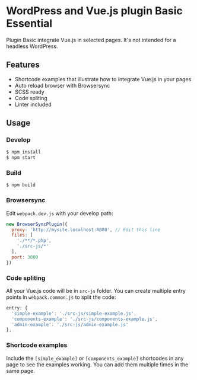 # WordPress and Vue.js plugin Basic Essential

Plugin Basic integrate Vue.js in selected pages. It's not intended for a headless WordPress.

## Features

- Shortcode examples that illustrate how to integrate Vue.js in your pages
- Auto reload browser with Browsersync
- SCSS ready
- Code spliting
- Linter included

## Usage

### Develop

```bash
$ npm install
$ npm start
```

### Build

```bash
$ npm build
```

### Browsersync

Edit `webpack.dev.js` with your develop path:

```javascript
new BrowserSyncPlugin({
  proxy: 'http://mysite.localhost:8080', // Edit this line
  files: [
    './**/*.php',
    './src-js/*'
  ],
  port: 3000
})
```

### Code spliting

All your Vue.js code will be in `src-js` folder. You can create multiple entry points in `webpack.common.js` to split the code:

```javascript
entry: {
  'simple-example': './src-js/simple-example.js',
  'components-example': './src-js/components-example.js',
  'admin-example': './src-js/admin-example.js'
},
```

### Shortcode examples

Include the `[simple_example]` or `[components_example]` shortcodes in any page to see the examples working. You can add them multiple times in the same page.

